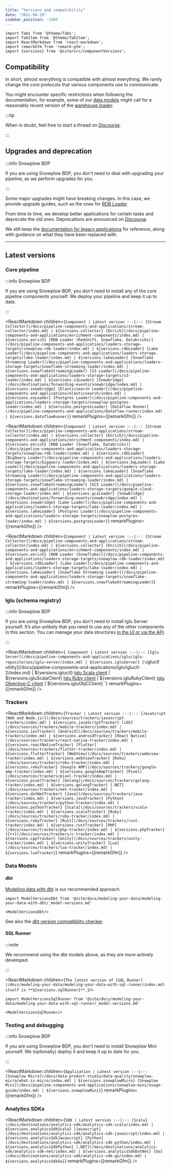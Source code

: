 ```yaml
---
title: "Versions and compatibility"
date: "2021-04-29"
sidebar_position: -1000
---
```


```mdx-code-block
import Tabs from '@theme/Tabs';
import TabItem from '@theme/TabItem';
import ReactMarkdown from 'react-markdown';
import remarkGfm from 'remark-gfm';
import {versions} from '@site/src/componentVersions';
```

## Compatibility

In short, almost everything is compatible with almost everything. We rarely change the core protocols that various components use to communicate.

You might encounter specific restrictions when following the documentation, for example, some of our [data models](/docs/modeling-your-data/modeling-your-data-with-dbt/dbt-models/index.md) might call for a reasonably recent version of the [warehouse loader](/docs/pipeline-components-and-applications/loaders-storage-targets/snowplow-rdb-loader/index.md).

:::tip

When in doubt, feel free to start a thread on [Discourse](https://discourse.snowplow.io/).

:::

## Upgrades and deprecation

:::info Snowplow BDP

If you are using Snowplow BDP, you don’t need to deal with upgrading your pipeline, as we perform upgrades for you.

:::

Some major upgrades might have breaking changes. In this case, we provide upgrade guides, such as the ones for [RDB Loader](/docs/pipeline-components-and-applications/loaders-storage-targets/snowplow-rdb-loader/upgrade-guides/index.md).

From time to time, we develop better applications for certain tasks and deprecate the old ones. Deprecations are announced on [Discourse](https://discourse.snowplow.io/).

We still keep the [documentation for legacy applications](/docs/pipeline-components-and-applications/legacy/index.md) for reference, along with guidance on what they have been replaced with.

---

## Latest versions

### Core pipeline

:::info Snowplow BDP

If you are using Snowplow BDP, you don’t need to install any of the core pipeline components yourself. We deploy your pipeline and keep it up to date.

:::

<Tabs groupId="cloud" queryString>
<TabItem value="aws" label="AWS" default>

<ReactMarkdown children={`
Component | Latest version
:--|:-:
[Stream Collector](/docs/pipeline-components-and-applications/stream-collector/index.md) | ${versions.collector}
[Enrich](/docs/pipeline-components-and-applications/enrichment-components/index.md) | ${versions.enrich}
[RDB Loader (Redshift, Snowflake, Databricks)](/docs/pipeline-components-and-applications/loaders-storage-targets/snowplow-rdb-loader/index.md) | ${versions.rdbLoader}
[Lake Loader](/docs/pipeline-components-and-applications/loaders-storage-targets/lake-loader/index.md) | ${versions.lakeLoader}
[Snowflake Streaming Loader](/docs/pipeline-components-and-applications/loaders-storage-targets/snowflake-streaming-loader/index.md) | ${versions.snowflakeStreamingLoader}
[S3 Loader](/docs/pipeline-components-and-applications/loaders-storage-targets/s3-loader/index.md) | ${versions.s3Loader}
[Snowbridge](/docs/destinations/forwarding-events/snowbridge/index.md) | ${versions.snowbridge}
[Elasticsearch Loader](/docs/pipeline-components-and-applications/elasticsearch/index.md) | ${versions.esLoader}
[Postgres Loader](/docs/pipeline-components-and-applications/loaders-storage-targets/snowplow-postgres-loader/index.md) | ${versions.postgresLoader}
[Dataflow Runner](/docs/pipeline-components-and-applications/dataflow-runner/index.md) | ${versions.dataflowRunner}
`} remarkPlugins={[remarkGfm]} />

</TabItem>
<TabItem value="gcp" label="GCP">

<ReactMarkdown children={`
Component | Latest version
:--|:-:
[Stream Collector](/docs/pipeline-components-and-applications/stream-collector/index.md) | ${versions.collector}
[Enrich](/docs/pipeline-components-and-applications/enrichment-components/index.md) | ${versions.enrich}
[RDB Loader (Snowflake, Databricks)](/docs/pipeline-components-and-applications/loaders-storage-targets/snowplow-rdb-loader/index.md) | ${versions.rdbLoader}
[BigQuery Loader](/docs/pipeline-components-and-applications/loaders-storage-targets/bigquery-loader/index.md) | ${versions.bqLoader}
[Lake Loader](/docs/pipeline-components-and-applications/loaders-storage-targets/lake-loader/index.md) | ${versions.lakeLoader}
[Snowflake Streaming Loader](/docs/pipeline-components-and-applications/loaders-storage-targets/snowflake-streaming-loader/index.md) | ${versions.snowflakeStreamingLoader}
[GCS Loader](/docs/pipeline-components-and-applications/loaders-storage-targets/google-cloud-storage-loader/index.md) | ${versions.gcsLoader}
[Snowbridge](/docs/destinations/forwarding-events/snowbridge/index.md) | ${versions.snowbridge}
[Lake Loader](/docs/pipeline-components-and-applications/loaders-storage-targets/lake-loader/index.md) | ${versions.lakeLoader}
[Postgres Loader](/docs/pipeline-components-and-applications/loaders-storage-targets/snowplow-postgres-loader/index.md) | ${versions.postgresLoader}
`} remarkPlugins={[remarkGfm]} />

</TabItem>
<TabItem value="azure" label="Azure">

<ReactMarkdown children={`
Component | Latest version
:--|:-:
[Stream Collector](/docs/pipeline-components-and-applications/stream-collector/index.md) | ${versions.collector}
[Enrich](/docs/pipeline-components-and-applications/enrichment-components/index.md) | ${versions.enrich}
[RDB Loader (Snowflake)](/docs/pipeline-components-and-applications/loaders-storage-targets/snowplow-rdb-loader/index.md) | ${versions.rdbLoader}
[Lake Loader](/docs/pipeline-components-and-applications/loaders-storage-targets/lake-loader/index.md) | ${versions.lakeLoader}
[Snowflake Streaming Loader](/docs/pipeline-components-and-applications/loaders-storage-targets/snowflake-streaming-loader/index.md) | ${versions.snowflakeStreamingLoader}
`} remarkPlugins={[remarkGfm]} />

</TabItem>
</Tabs>

### Iglu (schema registry)

:::info Snowplow BDP

If you are using Snowplow BDP, you don’t need to install Iglu Server yourself. It’s also unlikely that you need to use any of the other components in this section. You can manage your data structures [in the UI or via the API](/docs/data-product-studio/managing-your-data-structures/index.md).

:::

<ReactMarkdown children={`
Component | Latest version
:--|:-:
[Iglu Server](/docs/pipeline-components-and-applications/iglu/iglu-repositories/iglu-server/index.md) | ${versions.igluServer}
[\`igluctl\` utility](/docs/pipeline-components-and-applications/iglu/igluctl-2/index.md) | ${versions.igluctl}
[Iglu Scala client](/docs/pipeline-components-and-applications/iglu/iglu-clients/scala-client-setup/index.md) | ${versions.igluScalaClient}
[Iglu Ruby client](/docs/pipeline-components-and-applications/iglu/iglu-clients/ruby-client/index.md) | ${versions.igluRubyClient}
[Iglu Objective-C client](/docs/pipeline-components-and-applications/iglu/iglu-clients/objc-client/index.md) | ${versions.igluObjCClient}
`} remarkPlugins={[remarkGfm]} />

### Trackers

<ReactMarkdown children={`
Tracker | Latest version
:--|:-:
[JavaScript (Web and Node.js)](/docs/sources/trackers/javascript-trackers/index.md) | ${versions.javaScriptTracker}
[iOS](/docs/sources/trackers/mobile-trackers/index.md) | ${versions.iosTracker}
[Android](/docs/sources/trackers/mobile-trackers/index.md) | ${versions.androidTracker}
[React Native](/docs/sources/trackers/react-native-tracker/index.md) | ${versions.reactNativeTracker}
[Flutter](/docs/sources/trackers/flutter-tracker/index.md) | ${versions.flutterTracker}
[WebView](/docs/sources/trackers/webview-tracker/index.md) | ${versions.webViewTracker}
[Roku](/docs/sources/trackers/roku-tracker/index.md) | ${versions.rokuTracker}
[Google AMP](/docs/sources/trackers/google-amp-tracker/index.md) | ${versions.googleAmpTracker}
[Pixel](/docs/sources/trackers/pixel-tracker/index.md) | ${versions.pixelTracker}
[Golang](/docs/sources/trackers/golang-tracker/index.md) | ${versions.golangTracker}
[.NET](/docs/sources/trackers/net-tracker/index.md) | ${versions.dotNetTracker}
[Java](/docs/sources/trackers/java-tracker/index.md) | ${versions.javaTracker}
[Python](/docs/sources/trackers/python-tracker/index.md) | ${versions.pythonTracker}
[Scala](/docs/sources/trackers/scala-tracker/index.md) | ${versions.scalaTracker}
[Ruby](/docs/sources/trackers/ruby-tracker/index.md) | ${versions.rubyTracker}
[Rust](/docs/sources/trackers/rust-tracker/index.md) | ${versions.rustTracker}
[PHP](/docs/sources/trackers/php-tracker/index.md) | ${versions.phpTracker}
[C++](/docs/sources/trackers/c-tracker/index.md) | ${versions.cppTracker}
[Unity](/docs/sources/trackers/unity-tracker/index.md) | ${versions.unityTracker}
[Lua](/docs/sources/trackers/lua-tracker/index.md) | ${versions.luaTracker}
`} remarkPlugins={[remarkGfm]} />

### Data Models

#### dbt

[Modeling data with dbt](/docs/modeling-your-data/modeling-your-data-with-dbt/index.md) is our recommended approach.

```mdx-code-block
import ModelVersionsDbt from '@site/docs/modeling-your-data/modeling-your-data-with-dbt/_model-versions.md'

<ModelVersionsDbt/>
```

See also the [dbt version compatibility checker](/docs/modeling-your-data/modeling-your-data-with-dbt/index.md#dbt-version-compatibility-checker).

#### SQL Runner

:::note

We recommend using the dbt models above, as they are more actively developed.

:::

<ReactMarkdown children={`
The latest version of [SQL Runner](/docs/modeling-your-data/modeling-your-data-with-sql-runner/index.md) itself is **${versions.sqlRunner}**.
`}/>

```mdx-code-block
import ModelVersionsSqlRunner from '@site/docs/modeling-your-data/modeling-your-data-with-sql-runner/_model-versions.md'

<ModelVersionsSqlRunner/>
```

### Testing and debugging

:::info Snowplow BDP

If you are using Snowplow BDP, you don’t need to install Snowplow Mini yourself. We (optionally) deploy it and keep it up to date for you.

:::

<ReactMarkdown children={`
Application | Latest version
:--|:-:
[Snowplow Micro](/docs/data-product-studio/data-quality/snowplow-micro/what-is-micro/index.md) | ${versions.snowplowMicro}
[Snowplow Mini](/docs/pipeline-components-and-applications/snowplow-mini/usage-guide/index.md) | ${versions.snowplowMini}
`} remarkPlugins={[remarkGfm]} />

### Analytics SDKs

<ReactMarkdown children={`
SDK | Latest version
:--|:-:
[Scala](/docs/destinations/analytics-sdk/analytics-sdk-scala/index.md) | ${versions.analyticsSdkScala}
[Javascript](/docs/destinations/analytics-sdk/analytics-sdk-javascript/index.md) | ${versions.analyticsSdkJavascript}
[Python](/docs/destinations/analytics-sdk/analytics-sdk-python/index.md) | ${versions.analyticsSdkPython}
[.NET](/docs/destinations/analytics-sdk/analytics-sdk-net/index.md) | ${versions.analyticsSdkDotNet}
[Go](/docs/destinations/analytics-sdk/analytics-sdk-go/index.md) | ${versions.analyticsSdkGo}
`} remarkPlugins={[remarkGfm]} />
